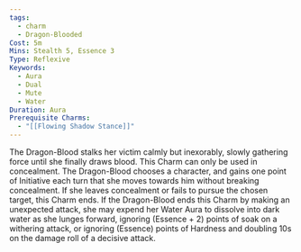 ```yaml
---
tags:
  - charm
  - Dragon-Blooded
Cost: 5m
Mins: Stealth 5, Essence 3
Type: Reflexive
Keywords:
  - Aura
  - Dual
  - Mute
  - Water
Duration: Aura
Prerequisite Charms:
  - "[[Flowing Shadow Stance]]"
---
```

The Dragon-Blood stalks her victim calmly but inexorably, slowly gathering force until she finally draws blood. This Charm can only be used in concealment. The Dragon-Blood chooses a character, and gains one point of Initiative each turn that she moves towards him without breaking concealment. If she leaves concealment or fails to pursue the chosen target, this Charm ends. If the Dragon-Blood ends this Charm by making an unexpected attack, she may expend her Water Aura to dissolve into dark water as she lunges forward, ignoring (Essence + 2) points of soak on a withering attack, or ignoring (Essence) points of Hardness and doubling 10s on the damage roll of a decisive attack.